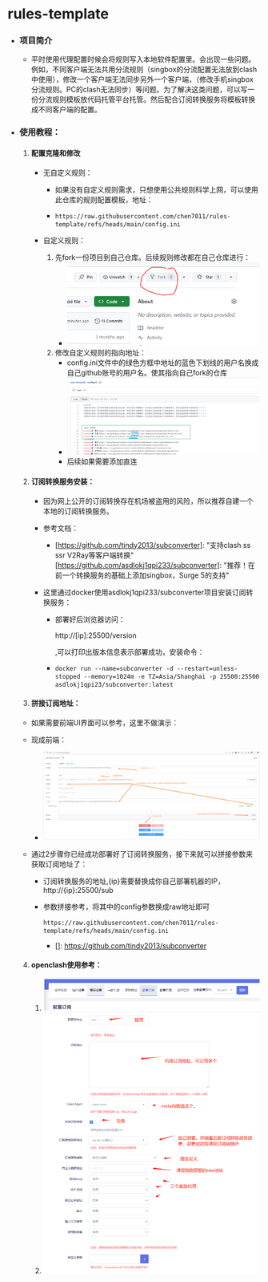 # rules-template

- ### 项目简介

  - 平时使用代理配置时候会将规则写入本地软件配置里。会出现一些问题。例如，不同客户端无法共用分流规则（singbox的分流配置无法放到clash中使用），修改一个客户端无法同步另外一个客户端，（修改手机singbox分流规则。PC的clash无法同步）等问题。为了解决这类问题，可以写一份分流规则模板放代码托管平台托管。然后配合订阅转换服务将模板转换成不同客户端的配置。

- ### 使用教程：

  1. #### 配置克隆和修改

     - 无自定义规则：

       - 如果没有自定义规则需求，只想使用公共规则科学上网，可以使用此仓库的规则配置模板，地址：

       - ```
         https://raw.githubusercontent.com/chen7011/rules-template/refs/heads/main/config.ini
         ```

     - 自定义规则：

       1. 先fork一份项目到自己仓库。后续规则修改都在自己仓库进行：
          - ![](images/image1.png)
       2. 修改自定义规则的指向地址：
          - config.ini文件中的绿色方框中地址的蓝色下划线的用户名换成自己github账号的用户名。使其指向自己fork的仓库
          - ![](images/image2.png)
          - 后续如果需要添加直连

  2. #### 订阅转换服务安装：

     - 因为网上公开的订阅转换存在机场被盗用的风险，所以推荐自建一个本地的订阅转换服务。

     - 参考文档：

       - [https://github.com/tindy2013/subconverter]: 	"支持clash ss ssr V2Ray等客户端转换"
         [https://github.com/asdlokj1qpi233/subconverter]: 	"推荐！在前一个转换服务的基础上添加singbox，Surge 5的支持"

     - 这里通过docker使用asdlokj1qpi233/subconverter项目安装订阅转换服务：

       - 部署好后浏览器访问：

         http://[ip]:25500/version

         ,可以打印出版本信息表示部署成功，安装命令：

       - ```
         docker run --name=subconverter -d --restart=unless-stopped --memory=1024m -e TZ=Asia/Shanghai -p 25500:25500 asdlokj1qpi23/subconverter:latest
         ```

  3. #### 拼接订阅地址：

    - 如果需要前端UI界面可以参考，这里不做演示：

      [https://github.com/CareyWang/sub-web]: 	"订阅转换前端UI"

    - 现成前端：

        - [https://sub-web.netlify.app/]: 现成SUB-WEB

          ![](./images/image6.png)

    - 通过2步骤你已经成功部署好了订阅转换服务，接下来就可以拼接参数来获取订阅地址了：

      - 订阅转换服务的地址,{ip}需要替换成你自己部署机器的IP，http://{ip}:25500/sub

      - 参数拼接参考，将其中的config参数换成raw地址即可

        ```
        https://raw.githubusercontent.com/chen7011/rules-template/refs/heads/main/config.ini
        ```

        - []: https://github.com/tindy2013/subconverter

  4. #### openclash使用参考：

     1. ![](images/image5.png)
     2. ![](images/image4.png)